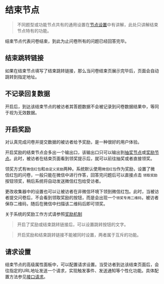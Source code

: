 ```index

```

```tag

```

```summary

```
# 结束节点

> 不同题型或功能节点共有的通用设置在[节点设置](../node-setting/concept.md)中有讲解，此处只讲解结束节点特有的功能。

结束节点代表问卷结束，到此为止问卷所有的问题已经回答完毕。

## 结束跳转链接
如果在结束节点填写了结束跳转链接，那么当问卷结束页展示完毕后，页面会自动跳转到指定地址。

## 不记录回复数据
开启后，到达该结束节点的被访者其答题数据不会被记录到问卷数据结果中，等同于视为无效数据。

## 开启奖励
对认真完成问卷并提交数据的被访者给予奖励，是一种很好的用户体验。

开启奖励的结束节点会多出一个输出口，该输出口只可以输出到[抽奖节点](./lottery.md)或[奖励节点](./gift.md)。此时，被访者在结束页面看到领奖提示后，就可以前往抽奖或者直接领奖。

领奖方式有`微信红包`和`自定义奖励`两种。系统默认使用`微信红包`作为奖励，设置了微信红包的问卷，一般只能在微信中进行作答，回答完问题后可以直接点击 `领取奖励`按钮领奖，稍后系统将自动发送微信红包给受访者。

更改收集器中的设置也可以让被访者在非微信环境下领到微信红包。此时，当被访者提交问卷后，不会看到领取奖励的按钮，而是会出现一个`领奖专用二维码`，被访者保存二维码，随后在微信中扫描该二维码后即可领奖。

关于系统的奖励工作方式请参照[奖励机制](../advance-topic/reward.md)

> 开启了奖励或结束跳转链接后，可以设置跳转按钮的文字。

> 开启奖励和结束跳转链接不能被同时设置，两者属于互斥的功能。

## 请求设置
结束节点的高级属性面板中，可以配置请求设置。当受访者到达该结束页面后，会往指定的URL地址发送一个请求，实现触发事件、发送通知等个性化功能。具体配置方法参见[接口请求](../advance-topic/request.md)。
